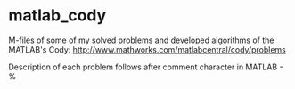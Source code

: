 # matlab_cody
M-files of some of my solved problems and developed algorithms of the MATLAB's Cody: 
http://www.mathworks.com/matlabcentral/cody/problems

Description of each problem follows after comment character in MATLAB - %
